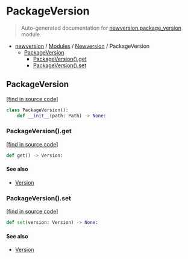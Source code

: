 # PackageVersion

> Auto-generated documentation for [newversion.package_version](https://github.com/vemel/newversion/blob/main/newversion/package_version.py) module.

- [newversion](../README.md#newversion---your-version-manager) / [Modules](../MODULES.md#newversion-modules) / [Newversion](index.md#newversion) / PackageVersion
    - [PackageVersion](#packageversion)
        - [PackageVersion().get](#packageversionget)
        - [PackageVersion().set](#packageversionset)

## PackageVersion

[[find in source code]](https://github.com/vemel/newversion/blob/main/newversion/package_version.py#L13)

```python
class PackageVersion():
    def __init__(path: Path) -> None:
```

### PackageVersion().get

[[find in source code]](https://github.com/vemel/newversion/blob/main/newversion/package_version.py#L195)

```python
def get() -> Version:
```

#### See also

- [Version](version.md#version)

### PackageVersion().set

[[find in source code]](https://github.com/vemel/newversion/blob/main/newversion/package_version.py#L208)

```python
def set(version: Version) -> None:
```

#### See also

- [Version](version.md#version)
